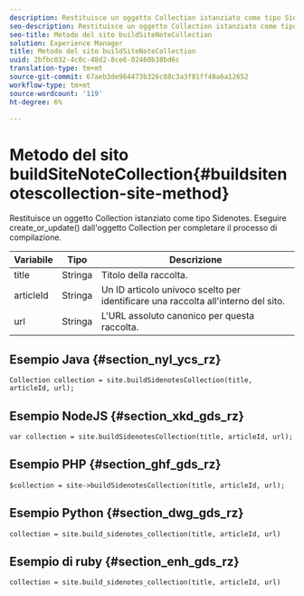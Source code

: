 ```yaml
---
description: Restituisce un oggetto Collection istanziato come tipo Sidenotes. Eseguire create_or_update() dall'oggetto Collection per completare il processo di compilazione.
seo-description: Restituisce un oggetto Collection istanziato come tipo Sidenotes. Eseguire create_or_update() dall'oggetto Collection per completare il processo di compilazione.
seo-title: Metodo del sito buildSiteNoteCollection
solution: Experience Manager
title: Metodo del sito buildSiteNoteCollection
uuid: 2bfbc032-4c0c-48d2-8ce6-02460b38bd6c
translation-type: tm+mt
source-git-commit: 67aeb3de964473b326c88c3a3f81ff48a6a12652
workflow-type: tm+mt
source-wordcount: '119'
ht-degree: 6%

---
```



# Metodo del sito buildSiteNoteCollection{#buildsitenotescollection-site-method}

Restituisce un oggetto Collection istanziato come tipo Sidenotes. Eseguire create_or_update() dall&#39;oggetto Collection per completare il processo di compilazione.

| Variabile | Tipo | Descrizione |
|--- |--- |--- |
| title | Stringa | Titolo della raccolta. |
| articleId | Stringa | Un ID articolo univoco scelto per identificare una raccolta all&#39;interno del sito. |
| url | Stringa | L&#39;URL assoluto canonico per questa raccolta. |

## Esempio Java {#section_nyl_ycs_rz}

```
Collection collection = site.buildSidenotesCollection(title, articleId, url); 
```

## Esempio NodeJS {#section_xkd_gds_rz}

```
var collection = site.buildSidenotesCollection(title, articleId, url); 
```

## Esempio PHP {#section_ghf_gds_rz}

```
$collection = site->buildSidenotesCollection(title, articleId, url); 
```

## Esempio Python {#section_dwg_gds_rz}

```
collection = site.build_sidenotes_collection(title, articleId, url) 
```

## Esempio di ruby {#section_enh_gds_rz}

```
collection = site.build_sidenotes_collection(title, articleId, url) 
```
